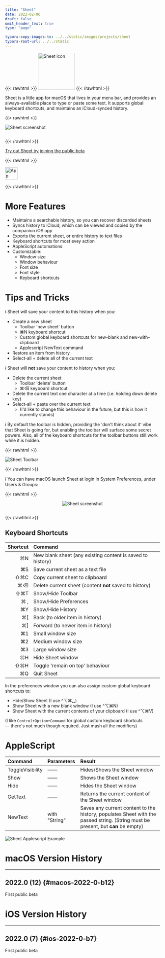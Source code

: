 ```yaml
---
title: "Sheet"
date: 2022-02-06
draft: false
omit_header_text: true
type: "page"

typora-copy-images-to: ../../static/images/projects/sheet
typora-root-url: ../../static
---
```


{{< rawhtml >}}
<img src="/images/projects/sheet/sheet-icon.png" alt="Sheet icon" width="120" height="120" class="center">
{{< /rawhtml >}}

Sheet is a little app for macOS that lives in your menu bar, and provides an always-available place to type or paste some text. It supports global keyboard shortcuts, and maintains an iCloud-synced history.

{{< rawhtml >}}

<img src="/images/projects/sheet/sheet-screenshot-prefs-crop.png" alt="Sheet screenshot" style="margin-left: auto; margin-right: auto; margin-bottom: 1em;">

{{< /rawhtml >}}

[Try out Sheet by joining the public beta](https://testflight.apple.com/join/YxROrjRM)

{{< rawhtml >}}

<a href="https://testflight.apple.com/join/YxROrjRM">
	<img src="/images/projects/app-store.png" alt="App Store" height="40" style="margin-left: auto; margin-right: auto;"></a>

{{< /rawhtml >}}

# More Features

- Maintains a searchable history, so you can recover discarded sheets
- Syncs history to iCloud, which can be viewed and copied by the companion iOS app
- Exports the current sheet, or entire history to text files
- Keyboard shortcuts for most evey action
- AppleScript automations
- Customizable:
    - Window size
    - Window behaviour
    - Font size
    - Font style
    - Keyboard shortcuts

# Tips and Tricks

ℹ️ Sheet will save your content to this history when you:

- Create a new sheet 
	- Toolbar 'new sheet' button
	- ⌘N keyboard shortcut
	- Custom global keyboard shortcuts for new-blank and new-with-clipboard
	- Applescript NewText command
- Restore an item from history
- Select-all + delete all of the current text

ℹ️ Sheet will **not** save your content to history when you:

- Delete the current sheet
	- Toolbar 'delete' button
	- ⌘⌫ keyboard shortcut
- Delete the current text one character at a time (i.e. holding down delete key)
- Select-all + paste over the current text
	- (I'd like to change this behaviour in the future, but this is how it currently stands)

ℹ️ By default the toolbar is hidden, providing the 'don't think about it' vibe that Sheet is going for, but enabling the toolbar will surface some secret powers. Also, all of the keyboard shortcuts for the toolbar buttons still work while it is hidden.

{{< rawhtml >}}

<img src="/images/projects/sheet/sheet-toolbar.png" alt="Sheet Toolbar" 	style="margin-left: auto; margin-right: auto;">


{{< /rawhtml >}}

ℹ️ You can have macOS launch Sheet at login in System Preferences, under Users & Groups:

{{< rawhtml >}}

<div style="display: flex; flex-wrap: wrap; align-items:center">
<img src="/images/projects/sheet/sheet-open-at-login.png" alt="Sheet screenshot" style="margin-left: auto; margin-right: auto; margin-bottom: 1em;">
</div>

{{< /rawhtml >}}

## Keyboard Shortcuts

| Shortcut | Command                                                    |
| -------: | :--------------------------------------------------------- |
|       ⌘N | New blank sheet (any existing content is saved to history) |
|       ⌘S | Save current sheet as a text file                          |
|      ⇧⌘C | Copy current sheet to clipboard                            |
|       ⌘⌫ | Delete current sheet (content **not** saved to history)    |
|      ⇧⌘T | Show/Hide Toolbar                                          |
|      ⌘ , | Show/Hide Preferences                                      |
|       ⌘Y | Show/Hide History                                          |
|       ⌘[ | Back (to older item in history)                            |
|       ⌘] | Forward (to newer item in history)                         |
|       ⌘1 | Small window size                                          |
|       ⌘2 | Medium window size                                         |
|       ⌘3 | Large window size                                          |
|       ⌘H | Hide Sheet window                                          |
|      ⇧⌘H | Toggle 'remain on top' behaviour                           |
|       ⌘Q | Quit Sheet                                                 |

In the preferences window you can also assign custom global keyboard shortcuts to:

- Hide/Show Sheet (I use ^⌥⌘␣)
- Show Sheet with a new blank window (I use ^⌥⌘N)
- Show Sheet with the current contents of your clipboard (I use ^⌥⌘V)

(I like `Control+Option+Command` for global custom keyboard shortcuts — there's not much though required. Just mash all the modifiers)

# AppleScript

| Command          | Parameters    | Result                                                       |
| :--------------- | :------------ | :----------------------------------------------------------- |
| ToggleVisibility | ——            | Hides/Shows the Sheet window                                 |
| Show             | ——            | Shows the Sheet window                                       |
| Hide             | ——            | Hides the Sheet window                                       |
| GetText          | ——            | Returns the current content of the Sheet window              |
| NewText          | with "String" | Saves any current content to the history, populates Sheet with the passed string. (String must be present, but **can** be empty) |

![Sheet Applescript Example](/images/projects/sheet/sheet-applescript-example.png)

# macOS Version History

---

## 2022.0 (12) {#macos-2022-0-b12}

First public beta

# iOS Version History

---

## 2022.0 (7) {#ios-2022-0-b7}

First public beta